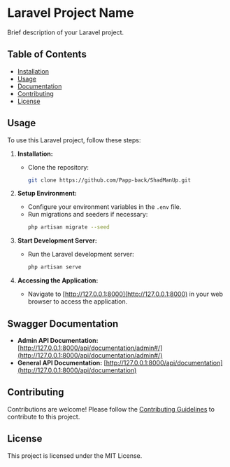 # Laravel Project Name

Brief description of your Laravel project.

## Table of Contents

-   [Installation](#installation)
-   [Usage](#usage)
-   [Documentation](#documentation)
-   [Contributing](#contributing)
-   [License](#license)

## Usage

To use this Laravel project, follow these steps:

1. **Installation:**

    - Clone the repository:
        ```bash
        git clone https://github.com/Papp-back/ShadManUp.git

        ```

2. **Setup Environment:**

    - Configure your environment variables in the `.env` file.
    - Run migrations and seeders if necessary:
        ```bash
        php artisan migrate --seed
        ```

3. **Start Development Server:**

    - Run the Laravel development server:
        ```bash
        php artisan serve
        ```

4. **Accessing the Application:**
    - Navigate to [http://127.0.0.1:8000](http://127.0.0.1:8000) in your web browser to access the application.

## Swagger Documentation

-   **Admin API Documentation:** [http://127.0.0.1:8000/api/documentation/admin#/](http://127.0.0.1:8000/api/documentation/admin#/)
-   **General API Documentation:** [http://127.0.0.1:8000/api/documentation](http://127.0.0.1:8000/api/documentation)

## Contributing

Contributions are welcome! Please follow the [Contributing Guidelines](CONTRIBUTING.md) to contribute to this project.

## License

This project is licensed under the MIT License.
